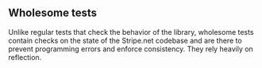 ## Wholesome tests

Unlike regular tests that check the behavior of the library, wholesome tests
contain checks on the state of the Stripe.net codebase and are there to
prevent programming errors and enforce consistency. They rely heavily on
reflection.
